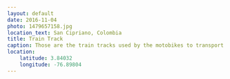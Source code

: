 ```yaml
---
layout: default
date: 2016-11-04
photo: 1479657158.jpg
location_text: San Cipriano, Colombia
title: Train Track
caption: Those are the train tracks used by the motobikes to transport people and goods to the town of San Cipriano.
location:
    latitude: 3.84032
    longitude: -76.89804
---
```

